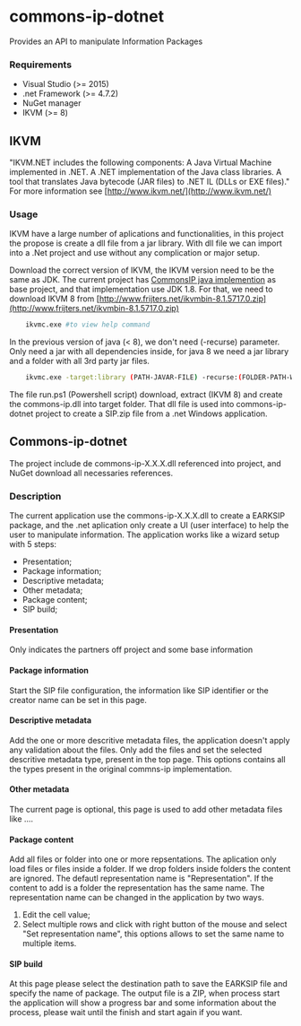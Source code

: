# commons-ip-dotnet
Provides an API to manipulate Information Packages

### Requirements

* Visual Studio (>= 2015)
* .net Framework (>= 4.7.2)
* NuGet manager
* IKVM (>= 8)

## IKVM
"IKVM.NET includes the following components: A Java Virtual Machine implemented in .NET. A .NET implementation of the Java class libraries. A tool that translates Java bytecode (JAR files) to .NET IL (DLLs or EXE files)." For more information see [http://www.ikvm.net/](http://www.ikvm.net/)

### Usage
IKVM have a large number of aplications and functionalities, in this project the propose is create a dll file from a jar library. With dll file we can import into a .Net project and use without any complication or major setup.

Download the correct version of IKVM, the IKVM version need to be the same as JDK. The current project has [CommonsIP java implemention](https://github.com/keeps/commons-ip) as base project, and that implementation use JDK 1.8. For that, we need to download IKVM 8 from [http://www.frijters.net/ikvmbin-8.1.5717.0.zip](http://www.frijters.net/ikvmbin-8.1.5717.0.zip)

```bash
	ikvmc.exe #to view help command
``` 

In the previous version of java (< 8), we don't need (-recurse) parameter. Only need a jar with all dependencies inside, for java 8 we need a jar library and a folder with all 3rd party jar files.

```bash
	ikvmc.exe -target:library (PATH-JAVAR-FILE) -recurse:(FOLDER-PATH-WITH-JAR-DEPENDENCIES) -out:(OUTPUT-DLL-FILENAME)
```

The file run.ps1 (Powershell script) download, extract (IKVM 8) and create the commons-ip.dll into target folder. That dll file is used into commons-ip-dotnet project to create a SIP.zip file from a .net Windows application.

## Commons-ip-dotnet

The project include de commons-ip-X.X.X.dll referenced into project, and NuGet download all necessaries references.

### Description

The current application use the commons-ip-X.X.X.dll to create a EARKSIP package, and the .net aplication only create a UI (user interface) to help the user to manipulate information. 
The application works like a wizard setup with 5 steps:
 * Presentation;
 * Package information;
 * Descriptive metadata;
 * Other metadata;
 * Package content;
 * SIP build;

#### Presentation

Only indicates the partners off project and some base information

#### Package information

Start the SIP file configuration, the information like SIP identifier or the creator name can be set in this page.

#### Descriptive metadata

Add the one or more descritive metadata files, the application doesn't apply any validation about the files. Only add the files and set the selected descritive metadata type, present in the top page. This options contains all the types present in the original commns-ip implementation.

#### Other metadata

The current page is optional, this page is used to add other metadata files like ....

#### Package content

Add all files or folder into one or more repsentations. The aplication only load files or files inside a folder. If we drop folders inside folders the content are ignored. The defautl representation name is "Representation". If the content to add is a folder the representation has the same name. The representation name can be changed in the application by two ways. 
1. Edit the cell value;
2. Select multiple rows and click with right button of the mouse and select "Set representation name", this options allows to set the same name to multiple items.

#### SIP build

At this page please select the destination path to save the EARKSIP file and specify the name of package. The output file is a ZIP, when process start the application will show a progress bar and some information about the process, please wait until the finish and start again if you want.


